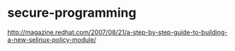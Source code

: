 secure-programming
==================


http://magazine.redhat.com/2007/08/21/a-step-by-step-guide-to-building-a-new-selinux-policy-module/